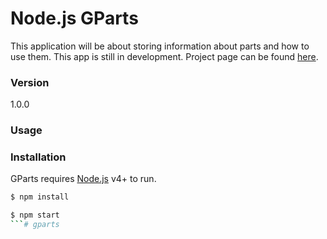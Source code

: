 # Node.js GParts

This application will be about storing information about parts and how to use them.
This app is still in development.  Project page can be found [here](http:www.guttih.com:9999/projects/gparts).

### Version
1.0.0

### Usage


### Installation

GParts requires [Node.js](https://nodejs.org/) v4+ to run.

```sh
$ npm install
```

```sh
$ npm start
```# gparts
